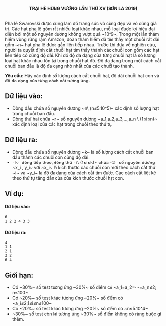 **<center>TRẠI HÈ HÙNG VƯƠNG LẦN THỨ XⅤ (SƠN LA 2019)</center>**
<br>

Pha lê Swarovski được dùng làm đồ trang sức vô cùng đẹp và vô cùng giá trị. Các hạt pha lê gồm rất nhiều loại khác nhau, mỗi loại được ký hiệu đại diện bởi một số nguyên dương không vượt quá ~10^9~. Trong một lần thám hiểm vùng rừng rậm Amazon, đoàn thám hiểm đã tìm thấy một chuỗi rất dài gồm ~n~ hạt pha lê được gắn liên tiếp nhau. Trước khi đưa về nghiên cứu, người ta quyết định cắt chuỗi hạt tìm thấy thành các chuỗi con gồm các hạt liên tiếp có cùng độ dài. Khi đó độ đa dạng của từng chuỗi hạt là số lượng loại hạt khác nhau tồn tại trong chuỗi hạt đó. Độ đa dạng trong một cách cắt chuỗi ban đầu là độ đa dạng nhỏ nhất của các chuỗi tạo thành.

**Yêu cầu**: Hãy xác định số lượng cách cắt chuỗi hạt, độ dài chuỗi hạt con và độ đa dạng của từng cách cắt tương ứng.

## Dữ liệu vào:
- Dòng đầu chứa số nguyên dương ~n\ (n≤5.10^5)~ xác định số lượng hạt trong chuỗi ban đầu.
- Dòng thứ hai chứa ~n~ số nguyên dương ~a_1,a_2,a_3,…,a_n \ (1≤i≤n)~ xác định loại của các hạt trong chuỗi theo thứ tự.


## Dữ liệu ra:
- Dòng đầu chứa số nguyên dương ~k~ là số lượng cách cắt chuỗi ban đầu thành các chuỗi con cùng độ dài. 
- ~k~ dòng tiếp theo, dòng thứ ~i\ (1≤i≤k)~ chứa ~2~ số nguyên dương ~x_i , y_i~ với ~x_i~ là kích thước các chuỗi con mới theo cách cắt thứ ~i~ và ~y_i~ là độ đa dạng của cách cắt tìm được. Các cách cắt liệt kê theo thứ tự tăng dần của của kích thước chuỗi hạt con.

## Ví dụ:
#### Dữ liệu vào:
```
6
1 2 2 4 3 3
```

#### Dữ liệu ra:
```
4
1 1
2 1
3 2
6 4
```

## Giới hạn:
- Có ~30\%~ số test tương ứng ~30\%~ số điểm có ~a_1=a_2=⋯=a_n≤2; n≤100~
- Có ~20\%~ số test khác tương ứng ~20\%~ số điểm có ~a_i≤2,1≤i≤n≤100~
- Có ~20\%~ số test khác tương ứng ~20\%~ số điểm có ~n≤5.10^4~
- ~30\%~ số test còn lại tương ứng ~30\%~ số điểm không có ràng buộc gì thêm.